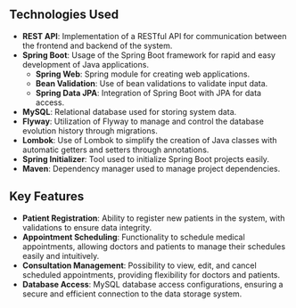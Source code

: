 ## Technologies Used

- **REST API**: Implementation of a RESTful API for communication between the frontend and backend of the system.
- **Spring Boot**: Usage of the Spring Boot framework for rapid and easy development of Java applications.
    - **Spring Web**: Spring module for creating web applications.
    - **Bean Validation**: Use of bean validations to validate input data.
    - **Spring Data JPA**: Integration of Spring Boot with JPA for data access.
- **MySQL**: Relational database used for storing system data.
- **Flyway**: Utilization of Flyway to manage and control the database evolution history through migrations.
- **Lombok**: Use of Lombok to simplify the creation of Java classes with automatic getters and setters through annotations.
- **Spring Initializer**: Tool used to initialize Spring Boot projects easily.
- **Maven**: Dependency manager used to manage project dependencies.

## Key Features

- **Patient Registration**: Ability to register new patients in the system, with validations to ensure data integrity.
- **Appointment Scheduling**: Functionality to schedule medical appointments, allowing doctors and patients to manage their schedules easily and intuitively.
- **Consultation Management**: Possibility to view, edit, and cancel scheduled appointments, providing flexibility for doctors and patients.
- **Database Access**: MySQL database access configurations, ensuring a secure and efficient connection to the data storage system.
